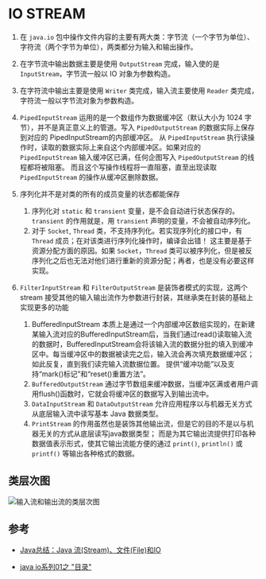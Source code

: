 # IO STREAM

1. 在 `java.io` 包中操作文件内容的主要有两大类：字节流（一个字节为单位）、字符流（两个字节为单位），两类都分为输入和输出操作。

2. 在字节流中输出数据主要是使用 `OutputStream` 完成，输入使的是 `InputStream`，字节流一般以 IO 对象为参数构造。

3. 在字符流中输出主要是使用 `Writer` 类完成，输入流主要使用 `Reader` 类完成，字符流一般以字节流对象为参数构造。

4. `PipedInputStream` 运用的是一个数组作为数据缓冲区（默认大小为 1024 字节），并不是真正意义上的管道。写入 `PipedOutputStream` 的数据实际上保存到对应的 PipedInputStream的内部缓冲区。
   从 `PipedInputStream` 执行读操作时，读取的数据实际上来自这个内部缓冲区。如果对应的 `PipedInputStream` 输入缓冲区已满，任何企图写入 `PipedOutputStream` 的线程都将被阻塞。
   而且这个写操作线程将一直阻塞，直至出现读取 `PipedInputStream` 的操作从缓冲区删除数据。

5. 序列化并不是对类的所有的成员变量的状态都能保存
    1. 序列化对 `static` 和 `transient` 变量，是不会自动进行状态保存的。`transient` 的作用就是，用 `transient` 声明的变量，不会被自动序列化。
    2. 对于 `Socket`, `Thread` 类，不支持序列化。若实现序列化的接口中，有 `Thread` 成员；在对该类进行序列化操作时，编译会出错！
       这主要是基于资源分配方面的原因。如果 `Socket`，`Thread` 类可以被序列化，但是被反序列化之后也无法对他们进行重新的资源分配；再者，也是没有必要这样实现。

6. `FilterInputStream` 和 `FilterOutputStream` 是装饰者模式的实现，这两个 stream 接受其他的输入输出流作为参数进行封装，其继承类在封装的基础上实现更多的功能
    1.  BufferedInputStream 本质上是通过一个内部缓冲区数组实现的，在新建某输入流对应的BufferedInputStream后，当我们通过read()读取输入流的数据时，BufferedInputStream会将该输入流的数据分批的填入到缓冲区中。每当缓冲区中的数据被读完之后，输入流会再次填充数据缓冲区；如此反复，直到我们读完输入流数据位置。
        提供“缓冲功能”以及支持“mark()标记”和“reset()重置方法”。
    2. `BufferedOutputStream` 通过字节数组来缓冲数据，当缓冲区满或者用户调用flush()函数时，它就会将缓冲区的数据写入到输出流中。
    3. `DataInputStream` 和 `DataOutputStream` 允许应用程序以与机器无关方式从底层输入流中读写基本 Java 数据类型。
    4. `PrintStream` 的作用虽然也是装饰其他输出流，但是它的目的不是以与机器无关的方式从底层读写java数据类型；
       而是为其它输出流提供打印各种数据值表示形式，使其它输出流能方便的通过 `print()`, `println()` 或 `printf()` 等输出各种格式的数据。

## 类层次图

![输入流和输出流的类层次图](https://images2017.cnblogs.com/blog/663847/201801/663847-20180107231342065-2108564502.png)

## 参考

* [Java总结：Java 流(Stream)、文件(File)和IO](https://www.cnblogs.com/52fhy/p/8232825.html)

* [java io系列01之 "目录"](https://www.cnblogs.com/skywang12345/p/io_01.html)